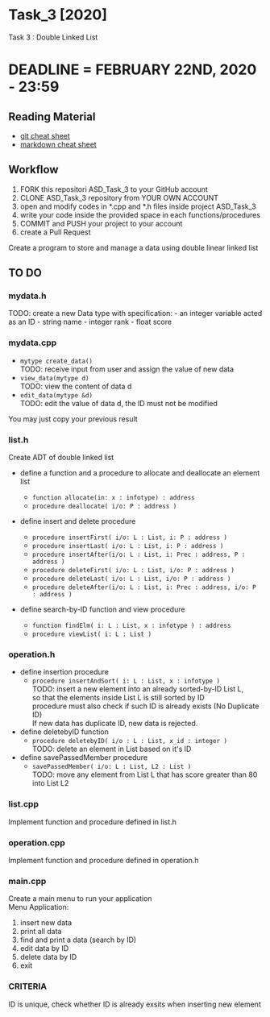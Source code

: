 # Task_3 [2020]
Task 3 : Double Linked List 

# DEADLINE = FEBRUARY 22ND, 2020 - 23:59

## Reading Material
* [git cheat sheet](https://education.github.com/git-cheat-sheet-education.pdf)
* [markdown cheat sheet](https://enterprise.github.com/downloads/en/markdown-cheatsheet.pdf)

## Workflow
1. FORK this repositori ASD_Task_3 to your GitHub account
2. CLONE ASD_Task_3 repository from YOUR OWN ACCOUNT
3. open and modify codes in *.cpp and *.h files inside project ASD_Task_3
4. write your code inside the provided space in each functions/procedures 
5. COMMIT and PUSH your project to your account
6. create a Pull Request


Create a program to store and manage a data using double linear linked list


## TO DO

### mydata.h
TODO:  create a new Data type with specification:
		- an integer variable acted as an ID
		- string name
		- integer rank
		- float score


### mydata.cpp
* `mytype create_data()`<br>
	TODO: receive input from user and assign the value of new data
* `view_data(mytype d)`<br>
	TODO:  view the content of data d
* `edit_data(mytype &d)`<br>
	TODO:  edit the value of data d, the ID must not be modified

You may just copy your previous result


### list.h
Create ADT of double linked list
* define a function and a procedure to allocate and deallocate an element list
  * `function allocate(in: x : infotype) : address`
  * `procedure deallocate( i/o: P : address )`
  
* define insert and delete procedure
  * `procedure insertFirst( i/o: L : List, i: P : address )`
  * `procedure insertLast( i/o: L : List, i: P : address )`
  * `procedure insertAfter(i/o: L : List, i: Prec : address, P : address )`
  * `procedure deleteFirst( i/o: L : List, i/o: P : address )`
  * `procedure deleteLast( i/o: L : List, i/o: P : address )`
  * `procedure deleteAfter(i/o: L : List, i: Prec : address, i/o: P : address )`

* define search-by-ID function and view procedure
  * `function findElm( i: L : List, x : infotype ) : address`
  * `procedure viewList( i: L : List )`
  

### operation.h
* define insertion procedure
  * `procedure insertAndSort( i: L : List, x : infotype )`<br>
	TODO: insert a new element into an already sorted-by-ID List L, <br>
	so that the elements inside List L is still sorted by ID<br>
	procedure must also check if such ID is already exists (No Duplicate ID)<br>
	If new data has duplicate ID, new data is rejected.
* define deletebyID function
  * `procedure deletebyID( i/o : L : List, x_id : integer )`<br>
    TODO: delete an element in List based on it's ID
* define savePassedMember procedure
  * `savePassedMember( i/o: L : List, L2 : List )`<br>
    TODO: move any element from List L that has score greater than 80 into List L2
  
### list.cpp
Implement function and procedure defined in list.h


### operation.cpp
Implement function and procedure defined in operation.h

### main.cpp
Create a main menu to run your application <br>
Menu Application:
   1. insert new data
   2. print all data
   3. find and print a data (search by ID)
   4. edit data by ID
   5. delete data by ID
   0. exit
  
   
### CRITERIA
ID is unique, check whether ID is already exsits when inserting new element

